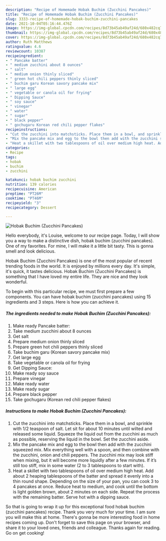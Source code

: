 ```yaml
---
description: "Recipe of Homemade Hobak Buchim (Zucchini Pancakes)"
title: "Recipe of Homemade Hobak Buchim (Zucchini Pancakes)"
slug: 3333-recipe-of-homemade-hobak-buchim-zucchini-pancakes
date: 2021-10-04T05:16:44.476Z
image: https://img-global.cpcdn.com/recipes/8d73b45ab49af24d/680x482cq70/hobak-buchim-zucchini-pancakes-recipe-main-photo.jpg
thumbnail: https://img-global.cpcdn.com/recipes/8d73b45ab49af24d/680x482cq70/hobak-buchim-zucchini-pancakes-recipe-main-photo.jpg
cover: https://img-global.cpcdn.com/recipes/8d73b45ab49af24d/680x482cq70/hobak-buchim-zucchini-pancakes-recipe-main-photo.jpg
author: Ruth Matthews
ratingvalue: 4.6
reviewcount: 10387
recipeingredient:
- " Pancake batter"
- " medium zucchini about 8 ounces"
- " salt"
- " medium onion thinly sliced"
- " green hot chili peppers thinly sliced"
- " buchim garu Korean savory pancake mix"
- " large egg"
- " vegetable or canola oil for frying"
- " Dipping Sauce"
- " soy sauce"
- " vinegar"
- " water"
- " sugar"
- " black pepper"
- " gochugaru Korean red chili pepper flakes"
recipeinstructions:
- "Cut the zucchini into matchsticks. Place them in a bowl, and sprinkle with 1/2 teaspoon of salt. Let sit for about 10 minutes until wilted and released some liquid. Squeeze the liquid out from the zucchini as much as possible, reserving the liquid in the bowl. Set the zucchini aside."
- "Mix the pancake mix and egg to the bowl then add with the zucchini squeezed mix. Mix everything well with a spoon, and then combine with the zucchini, onion and chili peppers. The zucchini mix may look stiff when mixing, but it will become more liquidly after a few minutes. If it’s still too stiff, mix in some water (2 to 3 tablespoons to start with)."
- "Heat a skillet with two tablespoons of oil over medium high heat. Add about 2 heaping tablespoons of the batter and spread it evenly into a thin round shape. Depending on the size of your pan, you can cook 3 to 4 pancakes at once. Reduce heat to medium, and cook until the bottom is light golden brown, about 2 minutes on each side. Repeat the process with the remaining batter. Serve hot with a dipping sauce."
categories:
- Recipe
tags:
- hobak
- buchim
- zucchini

katakunci: hobak buchim zucchini 
nutrition: 139 calories
recipecuisine: American
preptime: "PT26M"
cooktime: "PT46M"
recipeyield: "3"
recipecategory: Dessert

---
```



![Hobak Buchim (Zucchini Pancakes)](https://img-global.cpcdn.com/recipes/8d73b45ab49af24d/680x482cq70/hobak-buchim-zucchini-pancakes-recipe-main-photo.jpg)

Hello everybody, it's Louise, welcome to our recipe page. Today, I will show you a way to make a distinctive dish, hobak buchim (zucchini pancakes). One of my favorites. For mine, I will make it a little bit tasty. This is gonna smell and look delicious.



Hobak Buchim (Zucchini Pancakes) is one of the most popular of recent trending foods in the world. It is enjoyed by millions every day. It's simple, it's quick, it tastes delicious. Hobak Buchim (Zucchini Pancakes) is something that I have loved my entire life. They are nice and they look wonderful.


To begin with this particular recipe, we must first prepare a few components. You can have hobak buchim (zucchini pancakes) using 15 ingredients and 3 steps. Here is how you can achieve it.

<!--inarticleads1-->

##### The ingredients needed to make Hobak Buchim (Zucchini Pancakes):

1. Make ready  Pancake batter:
1. Take  medium zucchini about 8 ounces
1. Get  salt
1. Prepare  medium onion thinly sliced
1. Prepare  green hot chili peppers thinly sliced
1. Take  buchim garu (Korean savory pancake mix)
1. Get  large egg
1. Take  vegetable or canola oil for frying
1. Get  Dipping Sauce:
1. Make ready  soy sauce
1. Prepare  vinegar
1. Make ready  water
1. Make ready  sugar
1. Prepare  black pepper
1. Take  gochugaru (Korean red chili pepper flakes)




<!--inarticleads2-->

##### Instructions to make Hobak Buchim (Zucchini Pancakes):

1. Cut the zucchini into matchsticks. Place them in a bowl, and sprinkle with 1/2 teaspoon of salt. Let sit for about 10 minutes until wilted and released some liquid. Squeeze the liquid out from the zucchini as much as possible, reserving the liquid in the bowl. Set the zucchini aside.
1. Mix the pancake mix and egg to the bowl then add with the zucchini squeezed mix. Mix everything well with a spoon, and then combine with the zucchini, onion and chili peppers. The zucchini mix may look stiff when mixing, but it will become more liquidly after a few minutes. If it’s still too stiff, mix in some water (2 to 3 tablespoons to start with).
1. Heat a skillet with two tablespoons of oil over medium high heat. Add about 2 heaping tablespoons of the batter and spread it evenly into a thin round shape. Depending on the size of your pan, you can cook 3 to 4 pancakes at once. Reduce heat to medium, and cook until the bottom is light golden brown, about 2 minutes on each side. Repeat the process with the remaining batter. Serve hot with a dipping sauce.




So that is going to wrap it up for this exceptional food hobak buchim (zucchini pancakes) recipe. Thank you very much for your time. I am sure you will make this at home. There's gonna be more interesting food in home recipes coming up. Don't forget to save this page on your browser, and share it to your loved ones, friends and colleague. Thanks again for reading. Go on get cooking!
